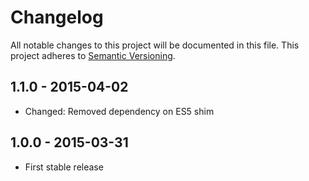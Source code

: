 Changelog
=========

All notable changes to this project will be documented in this file.
This project adheres to [Semantic Versioning](http://semver.org).

1.1.0 - 2015-04-02
------------------

* Changed: Removed dependency on ES5 shim

1.0.0 - 2015-03-31
------------------

* First stable release

